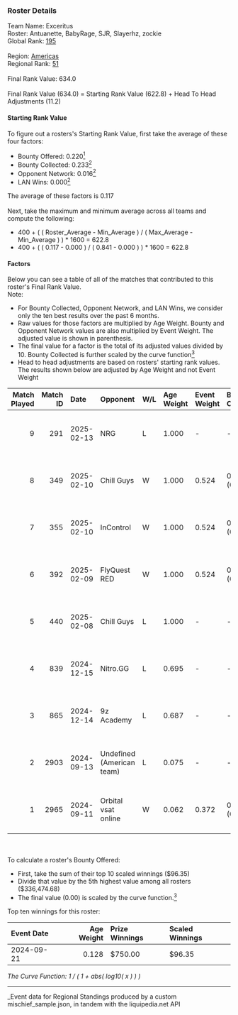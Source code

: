 ### Roster Details<br />
Team Name: Exceritus<br />
Roster: Antuanette, BabyRage, SJR, Slayerhz, zockie<br />
Global Rank: [195](../../standings_global_2025_03_01.md)<br />
<br />
Region: [Americas]( ../../standings_americas_2025_03_01.md)<br />
Regional Rank: [51]( ../../standings_americas_2025_03_01.md)<br />
<br />
Final Rank Value:  634.0<br />
<br />
Final Rank Value (634.0) = Starting Rank Value (622.8) + Head To Head Adjustments (11.2)<br />

#### Starting Rank Value<br />
To figure out a rosters's Starting Rank Value, first take the average of these four factors:<br />
- Bounty Offered: 0.220[<sup>1</sup>](#table2)
- Bounty Collected: 0.233[<sup>2</sup>](#table1)
- Opponent Network: 0.016[<sup>2</sup>](#table1)
- LAN Wins: 0.000[<sup>2</sup>](#table1)

The average of these factors is 0.117<br />
<br />
Next, take the maximum and minimum average across all teams and compute the following:<br />
- 400 + ( ( Roster_Average - Min_Average ) / ( Max_Average - Min_Average ) ) * 1600 = 622.8
- 400 + ( ( 0.117 - 0.000 ) / ( 0.841 - 0.000 ) ) * 1600 = 622.8


#### Factors<br />
Below you can see a table of all of the matches that contributed to this roster's Final Rank Value.<br />
Note:<br />

- For Bounty Collected, Opponent Network, and LAN Wins, we consider only the ten best results over the past 6 months.
- Raw values for those factors are multiplied by Age Weight. Bounty and Opponent Network values are also multiplied by Event Weight. The adjusted value is shown in parenthesis.
- The final value for a factor is the total of its adjusted values divided by 10. Bounty Collected is further scaled by the curve function[<sup>3</sup>](#curveFunction)
- Head to head adjustments are based on rosters' starting rank values. The results shown below are adjusted by Age Weight and not Event Weight
<span id="table1"></span><br />


| Match Played | Match ID | Date       | Opponent                  | W/L | Age Weight | Event Weight | Bounty Collected | Opponent Network | LAN Wins  | H2H Adj. | Roster                                      |
| -: | -: | :- | :- | :- | :- | :- | :- | :- | :- | -: | :- |
|            9 |      291 | 2025-02-13 | NRG                       | L   | 1.000      | -            | -                | -                | -         |    -2.46 | Antuanette, BabyRage, SJR, Slayerhz, zockie |
|            8 |      349 | 2025-02-10 | Chill Guys                | W   | 1.000      | 0.524        | 0.002 (0.001)    | 0.173 (0.091)    | 0 (0.000) |    17.16 | Antuanette, BabyRage, SJR, Slayerhz, zockie |
|            7 |      355 | 2025-02-10 | InControl                 | W   | 1.000      | 0.524        | 0.001 (0.001)    | 0.075 (0.039)    | 0 (0.000) |    15.85 | Antuanette, BabyRage, SJR, Slayerhz, zockie |
|            6 |      392 | 2025-02-09 | FlyQuest RED              | W   | 1.000      | 0.524        | 0.007 (0.003)    | 0.052 (0.027)    | 0 (0.000) |    16.49 | Antuanette, BabyRage, SJR, Slayerhz, zockie |
|            5 |      440 | 2025-02-08 | Chill Guys                | L   | 1.000      | -            | -                | -                | -         |   -12.98 | Antuanette, BabyRage, SJR, Slayerhz, zockie |
|            4 |      839 | 2024-12-15 | Nitro.GG                  | L   | 0.695      | -            | -                | -                | -         |    -8.43 | Antuanette, BabyRage, SJR, Slayerhz, zockie |
|            3 |      865 | 2024-12-14 | 9z Academy                | L   | 0.687      | -            | -                | -                | -         |   -13.66 | Antuanette, BabyRage, SJR, Slayerhz, zockie |
|            2 |     2903 | 2024-09-13 | Undefined (American team) | L   | 0.075      | -            | -                | -                | -         |    -1.23 | Antuanette, BabyRage, SJR, Slayerhz, zockie |
|            1 |     2965 | 2024-09-11 | Orbital vsat online       | W   | 0.062      | 0.372        | 0.000 (0.000)    | 0.000 (0.000)    | 0 (0.000) |     0.43 | Antuanette, BabyRage, SJR, Slayerhz, zockie |

<br />
<span id="table2"></span><br />
To calculate a roster's Bounty Offered:<br />

- First, take the sum of their top 10 scaled winnings ($96.35)
- Divide that value by the 5th highest value among all rosters ($336,474.68)
- The final value (0.00) is scaled by the curve function.[<sup>3</sup>](#curveFunction)

Top ten winnings for this roster:<br />

| Event Date | Age Weight | Prize Winnings | Scaled Winnings |
| :- | -: | :- | :- |
| 2024-09-21 |      0.128 | $750.00        | $96.35          |


<span id="curveFunction"></span>_The Curve Function: 1 / ( 1 + abs( log10( x ) ) )_<br />

---
_Event data for Regional Standings produced by a custom mischief_sample.json, in tandem with the liquipedia.net API<br />
